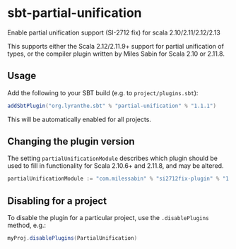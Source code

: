 # sbt-partial-unification
Enable partial unification support (SI-2712 fix) for scala 2.10/2.11/2.12/2.13

This supports either the Scala 2.12/2.11.9+ support for partial unification
of types, or the compiler plugin written by Miles Sabin for Scala 2.10 or 2.11.8.

## Usage

Add the following to your SBT build (e.g. to `project/plugins.sbt`):

```scala
addSbtPlugin("org.lyranthe.sbt" % "partial-unification" % "1.1.1")
```

This will be automatically enabled for all projects.

## Changing the plugin version

The setting `partialUnificationModule` describes which plugin should be used to
fill in functionality for Scala 2.10.6+ and 2.11.8, and may be altered.

```scala
partialUnificationModule := "com.milessabin" % "si2712fix-plugin" % "1.2.0"
```

## Disabling for a project

To disable the plugin for a particular project, use the `.disablePlugins` method, e.g.:

```scala
myProj.disablePlugins(PartialUnification)
```
